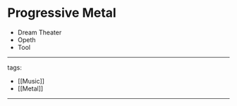 ﻿---
layout: default
---

# Progressive Metal

* Dream Theater
* Opeth
* Tool


---
tags:
  - [[Music]]
  - [[Metal]]

---


